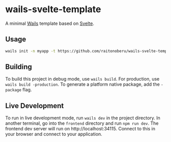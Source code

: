 # wails-svelte-template

A minimal [Wails](https://wails.io/) template based on [Svelte](https://svelte.dev).

## Usage

```bash
wails init -n myapp -t https://github.com/raitonoberu/wails-svelte-template
```

## Building 

To build this project in debug mode, use `wails build`. For production, use `wails build -production`.
To generate a platform native package, add the `-package` flag.

## Live Development

To run in live development mode, run `wails dev` in the project directory. In another terminal, go into the `frontend` 
directory and run `npm run dev`. The frontend dev server will run on http://localhost:34115. Connect to this
in your browser and connect to your application. 
